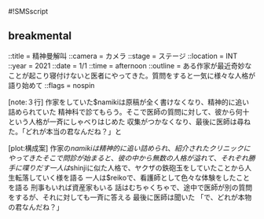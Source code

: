 #!SMSscript

## breakmental

::title = 精神曼解叫
::camera = カメラ
::stage = ステージ
::location = INT
::year = 2021
::date = 1/1
::time = afternoon
::outline = ある作家が最近奇妙なことが起こり寝付けないと医者にやってきた。質問をすると一気に様々な人格が語り始めて
::flags = nospin

[note:３行]
作家をしていた$namikiは原稿が全く書けなくなり、精神的に追い詰められていた
精神科で診てもらう。そこで医師の質問に対して、彼から何十という人格が一斉にしゃべりはじめた
収集がつかなくなり、最後に医師は尋ねた。「どれが本当の君なんだね？」と

[plot:構成案]
作家の$namikiは精神的に追い詰められ、紹介されたクリニックにやってきた
そこで問診が始まると、彼の中から無数の人格が溢れて、それぞれ勝手に喋りだす
一人は$shinjiに似た人格で、ヤクザの鉄砲玉をしていたことから人生転落していく様を語る
一人は$reikoで、看護師として色々な体験をしたことを語る
刑事もいれば資産家もいる
話はむちゃくちゃで、途中で医師が別の質問をするが、それに対しても一斉に答える
最後に医師は聞いた
「で、どれが本物の君なんだね？」
